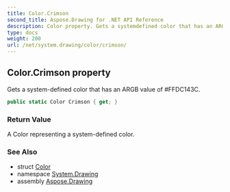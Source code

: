 ```yaml
---
title: Color.Crimson
second_title: Aspose.Drawing for .NET API Reference
description: Color property. Gets a systemdefined color that has an ARGB value of FFDC143C
type: docs
weight: 200
url: /net/system.drawing/color/crimson/
---
```

## Color.Crimson property

Gets a system-defined color that has an ARGB value of #FFDC143C.

```csharp
public static Color Crimson { get; }
```

### Return Value

A Color representing a system-defined color.

### See Also

* struct [Color](../)
* namespace [System.Drawing](../../color/)
* assembly [Aspose.Drawing](../../../)


